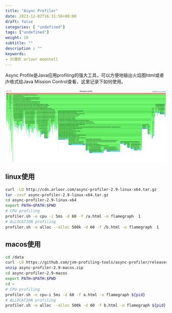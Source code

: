 ```yaml
---
title: "Async Profiler"
date: 2023-12-02T16:31:58+08:00
draft: false
categories: [ "undefined"]
tags: ["undefined"]
weight: 10
subtitle: ""
description : ""
keywords:
- 刘港欢 arloor moontell
---
```


Async Profile是Java应用profiling的强大工具，可以方便地输出火焰图html或者jfr格式给Java Mission Control查看，这里记录下如何使用。
<!--more-->

![Alt text](/img/async-profiler-alloc-flamescope.png)

## linux使用

```bash
curl -LO http://cdn.arloor.com/async-profiler-2.9-linux-x64.tar.gz
tar -zxvf async-profiler-2.9-linux-x64.tar.gz
cd async-profiler-2.9-linux-x64
export PATH=$PATH:$PWD
# CPU profiling
profiler.sh -e cpu -i 5ms -d 60 -f /a.html -o flamegraph  1
# ALLOCATION profiling
profiler.sh -e alloc --alloc 500k -d 60 -f /b.html -o flamegraph  1
```

## macos使用

```bash
cd /data
curl -LO https://github.com/jvm-profiling-tools/async-profiler/releases/download/v2.9/async-profiler-2.9-macos.zip
unzip async-profiler-2.9-macos.zip
cd async-profiler-2.9-macos
export PATH=$PATH:$PWD
cd ~
# CPU profiling
profiler.sh -e cpu-i 5ms -d 60 -f a.html -o flamegraph ${pid}
# ALLOCATION profiling
profiler.sh -e alloc --alloc 500k -d 60 -f b.html -o flamegraph ${pid}
```